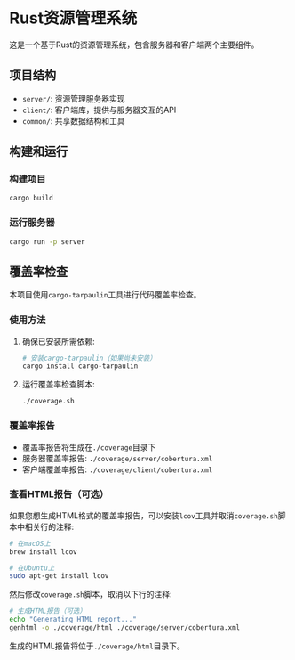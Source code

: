 # Rust资源管理系统

这是一个基于Rust的资源管理系统，包含服务器和客户端两个主要组件。

## 项目结构
- `server/`: 资源管理服务器实现
- `client/`: 客户端库，提供与服务器交互的API
- `common/`: 共享数据结构和工具

## 构建和运行

### 构建项目
```bash
cargo build
```

### 运行服务器
```bash
cargo run -p server
```

## 覆盖率检查

本项目使用`cargo-tarpaulin`工具进行代码覆盖率检查。

### 使用方法
1. 确保已安装所需依赖:
   ```bash
   # 安装cargo-tarpaulin（如果尚未安装）
   cargo install cargo-tarpaulin
   ```

2. 运行覆盖率检查脚本:
   ```bash
   ./coverage.sh
   ```

### 覆盖率报告
- 覆盖率报告将生成在`./coverage`目录下
- 服务器覆盖率报告: `./coverage/server/cobertura.xml`
- 客户端覆盖率报告: `./coverage/client/cobertura.xml`

### 查看HTML报告（可选）
如果您想生成HTML格式的覆盖率报告，可以安装`lcov`工具并取消`coverage.sh`脚本中相关行的注释:
```bash
# 在macOS上
brew install lcov

# 在Ubuntu上
sudo apt-get install lcov
```

然后修改`coverage.sh`脚本，取消以下行的注释:
```bash
# 生成HTML报告（可选）
echo "Generating HTML report..."
genhtml -o ./coverage/html ./coverage/server/cobertura.xml
```

生成的HTML报告将位于`./coverage/html`目录下。